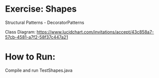 # Exercise: Shapes
Structural Patterns - DecoratorPatterns

Class Diagram:
https://www.lucidchart.com/invitations/accept/43c858a7-57cb-4581-a7f2-58f37c447a21

# How to Run:

Compile and run TestShapes.java